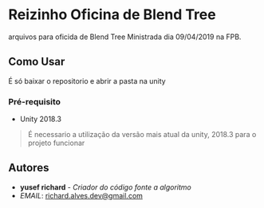
# Reizinho Oficina de Blend Tree

arquivos para oficida de Blend Tree Ministrada dia 09/04/2019 na FPB.

## Como Usar

É só baixar o repositorio e abrir a pasta na unity

### Pré-requisito

* Unity 2018.3

>É necessario a utilização da versão mais atual da unity, 2018.3 para o projeto funcionar


## Autores


* **yusef richard** - *Criador do código fonte a algoritmo*
* *EMAIL*: richard.alves.dev@gmail.com <p>
